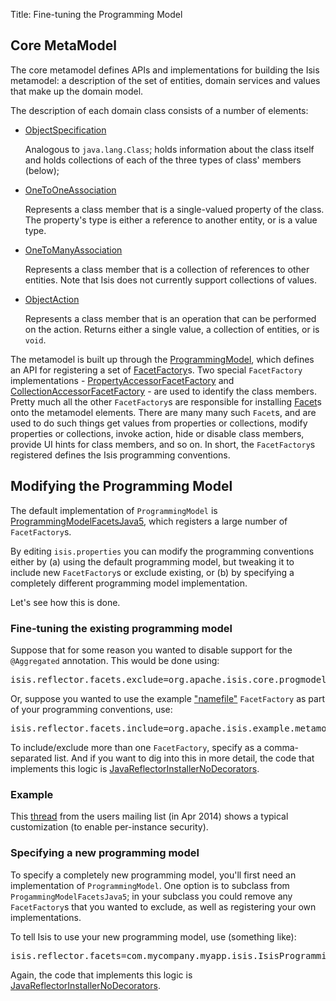 Title: Fine-tuning the Programming Model

## Core MetaModel

The core metamodel defines APIs and implementations for building the Isis metamodel: a description of the set of entities, domain services and values that make up the domain model.

The description of each domain class consists of a number of elements:

* [ObjectSpecification](https://github.com/apache/isis/blob/master/core/metamodel/src/main/java/org/apache/isis/core/metamodel/spec/ObjectSpecification.java)

  Analogous to `java.lang.Class`; holds information about the class itself and holds collections of each of the three types of class' members (below);

* [OneToOneAssociation](https://github.com/apache/isis/blob/master/core/metamodel/src/main/java/org/apache/isis/core/metamodel/spec/feature/OneToOneAssociation.java)

  Represents a class member that is a single-valued property of the class.  The property's type is either a reference to another entity, or is a value type.

* [OneToManyAssociation](https://github.com/apache/isis/blob/master/core/metamodel/src/main/java/org/apache/isis/core/metamodel/spec/feature/OneToManyAssociation.java)

  Represents a class member that is a collection of references to other entities.  Note that Isis does not currently support collections of values.

* [ObjectAction](https://github.com/apache/isis/blob/master/core/metamodel/src/main/java/org/apache/isis/core/metamodel/spec/feature/ObjectAction.java)

  Represents a class member that is an operation that can be performed on the action.  Returns either a single value, a collection of entities, or is `void`.

The metamodel is built up through the [ProgrammingModel](https://github.com/apache/isis/blob/master/core/metamodel/src/main/java/org/apache/isis/core/metamodel/progmodel/ProgrammingModel.java), which defines an API for registering a set of [FacetFactory](https://github.com/apache/isis/blob/master/core/metamodel/src/main/java/org/apache/isis/core/metamodel/facets/FacetFactory.java)s.  Two special `FacetFactory` implementations - [PropertyAccessorFacetFactory](https://github.com/apache/isis/blob/master/core/metamodel/src/main/java/org/apache/isis/core/progmodel/facets/properties/accessor/PropertyAccessorFacetFactory.java) and [CollectionAccessorFacetFactory](https://github.com/apache/isis/blob/master/core/metamodel/src/main/java/org/apache/isis/core/progmodel/facets/collections/accessor/CollectionAccessorFacetFactory.java) - are used to identify the class members.  Pretty much all the other `FacetFactory`s are responsible for installing [Facet](https://github.com/apache/isis/blob/master/core/metamodel/src/main/java/org/apache/isis/core/metamodel/facetapi/Facet.java)s onto the metamodel elements.  There are many many such `Facet`s, and are used to do such things get values from properties or collections, modify properties or collections, invoke action, hide or disable class members, provide UI hints for class members, and so on.  In short, the `FacetFactory`s registered defines the Isis programming conventions.

## Modifying the Programming Model

The default implementation of `ProgrammingModel` is [ProgrammingModelFacetsJava5](https://github.com/apache/isis/blob/master/core/metamodel/src/main/java/org/apache/isis/progmodels/dflt/ProgrammingModelFacetsJava5.java), which registers a large number of `FacetFactory`s.  

By editing `isis.properties` you can modify the programming conventions either by  (a) using the default programming model, but tweaking it to include new `FacetFactory`s or exclude existing, or (b) by specifying a completely different programming model implementation.

Let's see how this is done.

### Fine-tuning the existing programming model

Suppose that for some reason you wanted to disable support for the `@Aggregated` annotation.  This would be done using:

<pre>
isis.reflector.facets.exclude=org.apache.isis.core.progmodel.facets.object.aggregated.annotation.AggregatedAnnotationFacetFactory
</pre>

Or, suppose you wanted to use the example ["namefile"](https://github.com/apache/isis/blob/master/mothballed/misc/metamodel/namefile/src/main/java/org/apache/isis/example/metamodel/namefile/facets/NameFileFacetFactory.java) `FacetFactory` as part of your programming conventions, use:

<pre>
isis.reflector.facets.include=org.apache.isis.example.metamodel.namefile.facets.NameFileFacetFactory
</pre>

To include/exclude more than one `FacetFactory`, specify as a comma-separated list.  And if you want to dig into this in more detail, the code that implements this logic is [JavaReflectorInstallerNoDecorators](https://github.com/apache/isis/blob/master/core/metamodel/src/main/java/org/apache/isis/progmodels/dflt/JavaReflectorInstallerNoDecorators.java).

### Example

This [thread](http://isis.markmail.org/thread/472c3mrvcgnripst) from the users mailing list (in Apr 2014) shows a typical customization (to enable per-instance security).

### Specifying a new programming model

To specify a completely new programming model, you'll first need an  implementation of `ProgrammingModel`.  One option is to subclass from `ProgammingModelFacetsJava5`; in your subclass you could remove any `FacetFactory`s that you wanted to exclude, as well as registering your own implementations.

To tell Isis to use your new programming model, use (something like):

<pre>
isis.reflector.facets=com.mycompany.myapp.isis.IsisProgrammingModel
</pre>

Again, the code that implements this logic is [JavaReflectorInstallerNoDecorators](https://github.com/apache/isis/blob/master/core/metamodel/src/main/java/org/apache/isis/progmodels/dflt/JavaReflectorInstallerNoDecorators.java).